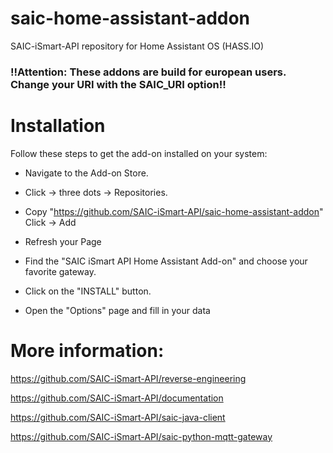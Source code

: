 # saic-home-assistant-addon
SAIC-iSmart-API repository for Home Assistant OS (HASS.IO)

### !!Attention: These addons are build for european users. Change your URI with the SAIC_URI option!!

# Installation

Follow these steps to get the add-on installed on your system:

  - Navigate to the Add-on Store.
   
  - Click -> three dots -> Repositories.
  
  - Copy "https://github.com/SAIC-iSmart-API/saic-home-assistant-addon" Click -> Add
  
  - Refresh your Page
  
  - Find the "SAIC iSmart API Home Assistant Add-on" and choose your favorite gateway.
  
  - Click on the "INSTALL" button.
  
  - Open the "Options" page and fill in your data
  
  
  # More information:
  
  https://github.com/SAIC-iSmart-API/reverse-engineering
  
  https://github.com/SAIC-iSmart-API/documentation
  
  https://github.com/SAIC-iSmart-API/saic-java-client
  
  https://github.com/SAIC-iSmart-API/saic-python-mqtt-gateway
